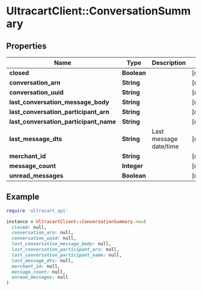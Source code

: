 # UltracartClient::ConversationSummary

## Properties

| Name | Type | Description | Notes |
| ---- | ---- | ----------- | ----- |
| **closed** | **Boolean** |  | [optional] |
| **conversation_arn** | **String** |  | [optional] |
| **conversation_uuid** | **String** |  | [optional] |
| **last_conversation_message_body** | **String** |  | [optional] |
| **last_conversation_participant_arn** | **String** |  | [optional] |
| **last_conversation_participant_name** | **String** |  | [optional] |
| **last_message_dts** | **String** | Last message date/time | [optional] |
| **merchant_id** | **String** |  | [optional] |
| **message_count** | **Integer** |  | [optional] |
| **unread_messages** | **Boolean** |  | [optional] |

## Example

```ruby
require 'ultracart_api'

instance = UltracartClient::ConversationSummary.new(
  closed: null,
  conversation_arn: null,
  conversation_uuid: null,
  last_conversation_message_body: null,
  last_conversation_participant_arn: null,
  last_conversation_participant_name: null,
  last_message_dts: null,
  merchant_id: null,
  message_count: null,
  unread_messages: null
)
```

